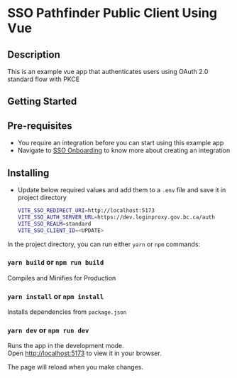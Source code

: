 # SSO Pathfinder Public Client Using Vue

## Description

This is an example vue app that authenticates users using OAuth 2.0 standard flow with PKCE

## Getting Started

## Pre-requisites

- You require an integration before you can start using this example app
- Navigate to [SSO Onboarding](https://github.com/bcgov/sso-keycloak/wiki/SSO-Onboarding) to know more about creating an integration

## Installing

- Update below required values and add them to a `.env` file and save it in project directory

  ```sh
  VITE_SSO_REDIRECT_URI=http://localhost:5173
  VITE_SSO_AUTH_SERVER_URL=https://dev.loginproxy.gov.bc.ca/auth
  VITE_SSO_REALM=standard
  VITE_SSO_CLIENT_ID=<UPDATE>
  ```

In the project directory, you can run either `yarn` or `npm` commands:

### `yarn build` or `npm run build`

Compiles and Minifies for Production

### `yarn install` or `npm install`

Installs dependencies from `package.json`

### `yarn dev` or `npm run dev`

Runs the app in the development mode.\
Open [http://localhost:5173](http://localhost:5173) to view it in your browser.

The page will reload when you make changes.
